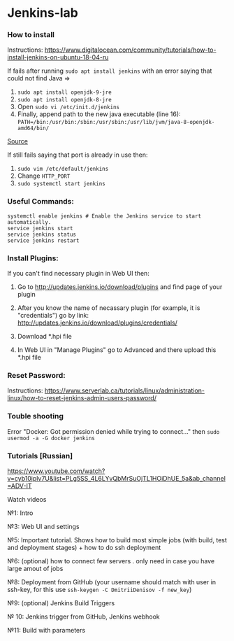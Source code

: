 # Jenkins-lab

### How to install

Instructions: https://www.digitalocean.com/community/tutorials/how-to-install-jenkins-on-ubuntu-18-04-ru

If fails after running `sudo apt install jenkins` with an error saying that could not find Java =>

1. `sudo apt install openjdk-9-jre`
2. `sudo apt install openjdk-8-jre`
3. Open `sudo vi /etc/init.d/jenkins`
4. Finally, append path to the new java executable (line 16): `PATH=/bin:/usr/bin:/sbin:/usr/sbin:/usr/lib/jvm/java-8-openjdk-amd64/bin/`

[Source](https://stackoverflow.com/questions/39621263/jenkins-fails-when-running-service-start-jenkins)

If still fails saying that port is already in use then: 
1. `sudo vim /etc/default/jenkins`
2. Change `HTTP_PORT`
3. `sudo systemctl start jenkins`

### Useful Commands:
```
systemctl enable jenkins # Enable the Jenkins service to start automatically.
service jenkins start
service jenkins status
service jenkins restart
```

### Install Plugins:

If you can't find necessary plugin in Web UI then:

1) Go to http://updates.jenkins.io/download/plugins and find page of your plugin

2) After you know the name of necassary plugin (for example, it is "credentials") go by link: http://updates.jenkins.io/download/plugins/credentials/

3) Download *.hpi file

4) In Web UI in "Manage Plugins" go to Advanced and there upload this *.hpi file

### Reset Password: 

Instructions: https://www.serverlab.ca/tutorials/linux/administration-linux/how-to-reset-jenkins-admin-users-password/

### Touble shooting

Error "Docker: Got permission denied while trying to connect..." then  `sudo usermod -a -G docker jenkins`

### Tutorials [Russian]

https://www.youtube.com/watch?v=cyb10iplv7U&list=PLg5SS_4L6LYvQbMrSuOjTL1HOiDhUE_5a&ab_channel=ADV-IT

Watch videos 

№1: Intro

№3: Web UI and settings 

№5: Important tutorial. Shows how to build most simple jobs (with build, test and deployment stages) + how to do ssh deployment

№6: (optional) how to connect few servers . only need in case you have large amout of jobs

№8: Deployment from GitHub (your username should match with user in ssh-key, for this use `ssh-keygen -C DmitriiDenisov -f new_key`)

№9: (optional) Jenkins Build Triggers

№ 10: Jenkins trigger from GitHub, Jenkins webhook

№11: Build with parameters
